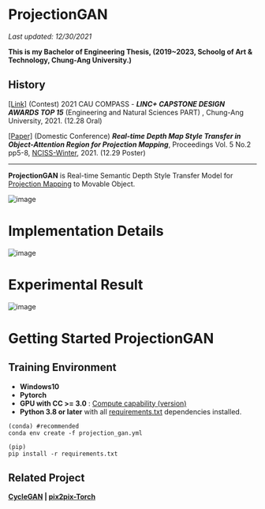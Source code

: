 # ProjectionGAN
<!--
### [Paper]() | [Site]() | [Youtube]()/-->

*Last updated: 12/30/2021*

**This is my Bachelor of Engineering Thesis, (2019~2023, Schoolg of Art & Technology, Chung-Ang University.)**

## History

[[Link]](https://www.caulincfestival.kr/Top3/Sub31) (Contest) 2021 CAU COMPASS - ***LINC+ CAPSTONE DESIGN AWARDS TOP 15*** (Engineering and Natural Sciences PART) , Chung-Ang University, 2021. (12.28 Oral)

[[Paper]](http://nciss.or.kr/conference/file_down.asp?file_idx=662) (Domestic Conference) ***Real-time Depth Map Style Transfer in Object-Attention Region for Projection Mapping***, Proceedings Vol. 5 No.2 pp5-8, [NCISS-Winter](http://nciss.or.kr/conference/proceeding_info.asp?journal_idx=1084), 2021. (12.29 Poster)

<hr>

**ProjectionGAN** is Real-time Semantic Depth Style Transfer Model for [Projection Mapping](https://en.wikipedia.org/wiki/Projection_mapping) to Movable Object.

![image](https://user-images.githubusercontent.com/67869508/144694654-1f4d1da4-23e1-4dcd-ac3f-c529a5cff39e.png)

# Implementation Details

![image](https://user-images.githubusercontent.com/67869508/144694511-59249cff-3480-4907-80e7-a9fb208dab49.png)

# Experimental Result

![image](https://user-images.githubusercontent.com/67869508/144694676-26c371d7-d08e-44f9-8d58-5265a28968c0.png)


<!-- <img src=""> 

[Bumsoo Kim]()\*
<br>Graphics Realization Lab, CAU(*)/-->

<!-- ## Result /--> 

# Getting Started ProjectionGAN

<!--
## Test Environment

- **Jetpack 4.6 (ubuntu)**

```
pip install -r requirements_test.txt
```
-->

## Training Environment

- **Windows10**
- **Pytorch**
- **GPU with CC >= 3.0** : [Compute capability (version)](https://en.wikipedia.org/wiki/CUDA#GPUs_supported)
- **Python 3.8 or later** with all [requirements.txt]() dependencies installed.

```
(conda) #recommended
conda env create -f projection_gan.yml

(pip)
pip install -r requirements.txt
```

<!--
## Getting Started

- **Quick Setup with Shell is [Here]()**
/-->

<!-- ## Environment /-->

<!--
## PMGAN in other frameworks

- Pytorch - []()
-->

## Related Project
**[CycleGAN](https://github.com/junyanz/CycleGAN) | [pix2pix-Torch](https://github.com/phillipi/pix2pix)**
